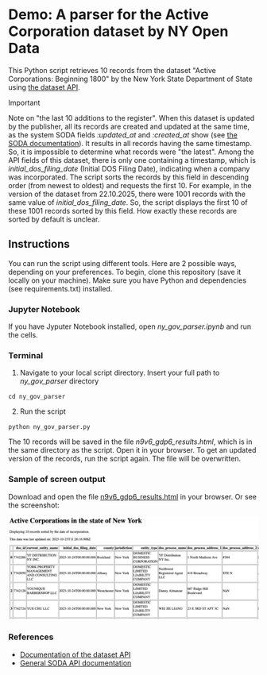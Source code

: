 # Demo: A parser for the Active Corporation dataset by NY Open Data

This Python script retrieves 10 records from the dataset "Active Corporations: Beginning 1800" by the New York State Department of State using [the dataset API](https://data.ny.gov/d/n9v6-gdp6).

> [!IMPORTANT]
> Note on "the last 10 additions to the register".
> When this dataset is updated by the publisher, all its records are created and updated at the same time, as the system SODA fields *:updated_at* and *:created_at* show (see [the SODA documentation](https://dev.socrata.com/docs/system-fields.html)). It results in all records having the same timestamp. So, it is impossible to determine what records were "the latest".
> Among the API fields of this dataset, there is only one containing a timestamp, which is *initial_dos_filing_date* (Initial DOS Filing Date), indicating when a company was incorporated. The script sorts the records by this field in descending order (from newest to oldest) and requests the first 10.
> For example, in the version of the dataset from 22.10.2025, there were 1001 records with the same value of *initial_dos_filing_date*. So, the script displays the first 10 of these 1001 records sorted by this field. How exactly these records are sorted by default is unclear.

## Instructions

You can run the script using different tools. Here are 2 possible ways, depending on your preferences. To begin, clone this repository (save it locally on your machine). Make sure you have Python and dependencies (see requirements.txt) installed.

### Jupyter Notebook

If you have Jyputer Notebook installed, open *ny_gov_parser.ipynb* and run the cells.

### Terminal

1. Navigate to your local script directory. Insert your full path to *ny_gov_parser* directory

```
cd ny_gov_parser
```

2. Run the script

```
python ny_gov_parser.py
```

The 10 records will be saved in the file *n9v6_gdp6_results.html*, which is in the same directory as the script. Open it in your browser. To get an updated version of the records, run the script again. The file will be overwritten.

### Sample of screen output

Download and open the file [n9v6_gdp6_results.html](n9v6_gdp6_results.html) in your browser. Or see the screenshot:

![Screenshot of the script output](screenshot_sample.png)

### References

* [Documentation of the dataset API](https://dev.socrata.com/foundry/data.ny.gov/n9v6-gdp6)
* [General SODA API documentation](https://dev.socrata.com/docs/queries/limit.html)